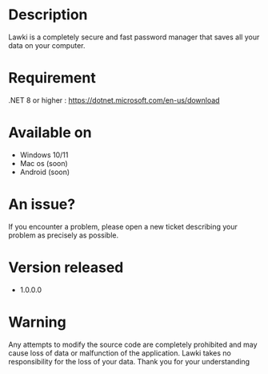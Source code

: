 # Description
Lawki is a completely secure and fast password manager that saves all your data on your computer.

# Requirement
.NET 8 or higher : https://dotnet.microsoft.com/en-us/download

# Available on
- Windows 10/11
- Mac os (soon)
- Android (soon)

# An issue?
If you encounter a problem, please open a new ticket describing your problem as precisely as possible.

# Version released
- 1.0.0.0

# Warning
Any attempts to modify the source code are completely prohibited and may cause loss of data or malfunction of the application.
Lawki takes no responsibility for the loss of your data.
Thank you for your understanding
